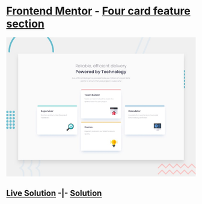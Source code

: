 # [Frontend Mentor](https://www.frontendmentor.io/) - [Four card feature section](https://www.frontendmentor.io/solutions/fourcardfeaturesectionmaster-ugqxOw4Xu)

![Design preview for the Four card feature section coding challenge](./design/desktop-preview.jpg)

## [Live Solution](https://hhhallan.github.io/fmc__four-card-feature-section-master/) -|- [Solution](https://www.frontendmentor.io/solutions/fourcardfeaturesectionmaster-ugqxOw4Xu)
